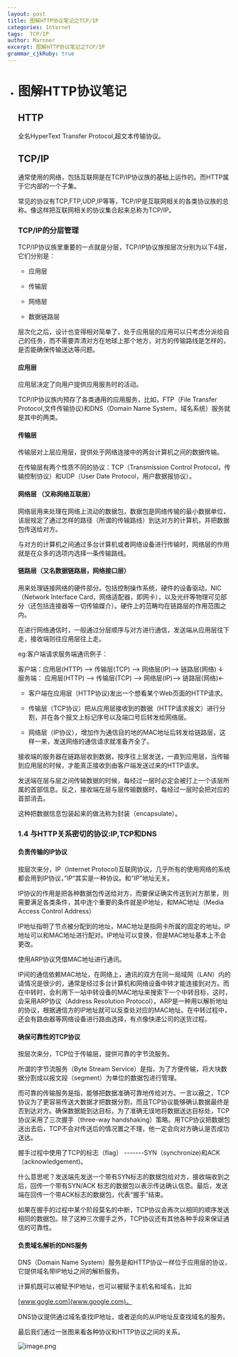 ```yaml
---
layout: post
title: 图解HTTP协议笔记之TCP/IP
categories: Internet
tags:  TCP/IP
author: Marnner
excerpt: 图解HTTP协议笔记之TCP/IP
grammar_cjkRuby: true
---
```



- # 图解HTTP协议笔记

  ## HTTP

  全名HyperText Transfer Protocol,超文本传输协议。

  ## TCP/IP

  通常使用的网络，包括互联网是在TCP/IP协议族的基础上运作的。而HTTP属于它内部的一个子集。

  常见的协议有TCP,FTP,UDP,IP等等，TCP/IP是互联网相关的各类协议族的总称。像这样把互联网相关的协议集合起来总称为TCP/IP。

  ### TCP/IP的分层管理

  TCP/IP协议族里重要的一点就是分层，TCP/IP协议族按层次分别为以下4层，它们分别是：

  *   应用层

  *   传输层

  *   网络层

  *   数据链路层

  层次化之后，设计也变得相对简单了，处于应用层的应用可以只考虑分派给自己的任务，而不需要弄清对方在地球上那个地方，对方的传输路线是怎样的，是否能确保传输送达等问题。

  #### 应用层

  应用层决定了向用户提供应用服务时的活动。

  TCP/IP协议族内预存了各类通用的应用服务，比如，FTP（File Transfer Protocol,文件传输协议)和DNS（Domain Name System，域名系统）服务就是其中的两类。

  #### 传输层

  传输层对上层应用层，提供处于网络连接中的两台计算机之间的数据传输。

  在传输层有两个性质不同的协议：TCP（Transmission Control Protocol，传输控制协议）和UDP（User Date Protocol，用户数据报协议）。

  #### 网络层 （又称网络互联层）

  网络层用来处理在网络上流动的数据包，数据包是网络传输的最小数据单位，该层规定了通过怎样的路径（所谓的传输路线）到达对方的计算机，并把数据包传送给对方。

  与对方的计算机之间通过多台计算机或者网络设备进行传输时，网络层的作用就是在众多的选项内选择一条传输路线。

  #### 链路层（又名数据链路层，网络接口层）

  用来处理链接网络的硬件部分。包括控制操作系统，硬件的设备驱动，NIC（Network Interface Card，网络适配器，即网卡），以及光纤等物理可见部分（还包括连接器等一切传输媒介）。硬件上的范畴均在链路层的作用范围之内。

  在进行网络通信时，一般通过分层顺序与对方进行通信，发送端从应用层往下走，接收端则往应用层往上走。

  eg:客户端请求服务端通讯例子：

  客户端：应用层(HTTP) --> 传输层(TCP) --> 网络层(IP)--> 链路层(网络) ↓
  服务端： 应用层(HTTP) --> 传输层(TCP) --> 网络层(IP)--> 链路层(网络)←

  *   客户端在应用层（HTTP协议)发出一个想看某个Web页面的HTTP请求。

  *   传输层（TCP协议）把从应用层接收到的数据（HTTP请求报文）进行分割，并在各个报文上标记序号以及端口号后转发给网络层。

  *   网络层（IP协议），增加作为通信目的地的MAC地址后转发给链路层，这样一来，发送网络的通信请求就准备齐全了。

  接收端的服务器在链路层收到数据，按序往上层发送，一直到应用层，当传输到应用层的时候，才能真正接收到由客户端发送过来的HTTP请求。

  发送端在层与层之间传输数据的时候，每经过一层时必定会被打上一个该层所属的首部信息。反之，接收端在层与层传输数据时，每经过一层时会把对应的首部消去。

  这种把数据信息包装起来的做法称为封装（encapsulate）。

  ### 1.4 与HTTP关系密切的协议:IP,TCP和DNS

  #### 负责传输的IP协议

  按层次来分，IP（Internet Protocol)互联网协议，几乎所有的使用网络的系统都会用到IP协议，”IP“其实是一种协议。和“IP”地址无关。

  IP协议的作用是把各种数据包传送给对方，而要保证确实传送到对方那里，则需要满足各类条件，其中连个重要的条件就是IP地址，和MAC地址（Media Access Control Address）

  IP地址指明了节点被分配到的地址，MAC地址是指网卡所属的固定的地址。IP地址可以和MAC地址进行配对。IP地址可以变换，但是MAC地址基本上不会更改。

  使用ARP协议凭借MAC地址进行通讯。

  IP间的通信依赖MAC地址，在网络上，通讯的双方在同一局域网（LAN）内的请情况是很少的，通常是经过多台计算机和网络设备中转才能连接到对方。而在中转时，会利用下一站中转设备的MAC地址来搜索下一个中转目标，这时，会采用ARP协议（Address Resolution Protocol）。ARP是一种用以解析地址的协议，根据通信方的IP地址就可以反查处对应的MAC地址。在中转过程中，还会有路由器等网络设备进行路由选择，有点像快递公司的送货过程。

  #### 确保可靠性的TCP协议

  按层次来分，TCP位于传输层，提供可靠的字节流服务。

  所谓的字节流服务（Byte Stream Service）是指，为了方便传输，将大块数据分割成以报文段（segment）为单位的数据包进行管理。

  而可靠的传输服务是指，能够把数据准确可靠地传给对方。一言以蔽之，TCP协议为了更容易传送大数据才把数据分割，而且TCP协议能够确认数据最终是否到达对方。确保数据能到达目标，为了准确无误地将数据送达目标处，TCP协议采用了三次握手（three-way handshaking）策略。用TCP协议把数据包送出去后，TCP不会对传送后的情况置之不理，他一定会向对方确认是否成功送达。

  握手过程中使用了TCP的标志（flag） -------SYN（synchronize)和ACK（acknowledgement)。

  什么意思呢？发送端先发送一个带有SYN标志的数据包给对方，接收端收到之后，回传一个带有SYN/ACK 标志的数据包以表示传达确认信息。最后，发送端在回传一个带ACK标志的数据包，代表“握手”结束。

  如果在握手的过程中某个阶段莫名的中断，TCP协议会再次以相同的顺序发送相同的数据包。除了这种三次握手之外，TCP协议还有其他各种手段来保证通信的可靠性。

  #### 负责域名解析的DNS服务

  DNS（Domain Name System）服务是和HTTP协议一样位于应用层的协议，它提供域名带IP地址之间的解析服务。

  计算机既可以被赋予IP地址，也可以被赋予主机名和域名，比如

  [www.gogle.com](www.google.com)。

  DNS协议提供通过域名查找IP地址，或者逆向的从IP地址反查找域名的服务。

  最后我们通过一张图来看各种协议和HTTP协议之间的关系。

  ![image.png](http://upload-images.jianshu.io/upload_images/8565418-547832abd8b34726.png?imageMogr2/auto-orient/strip%7CimageView2/2/w/1240)

  ​
